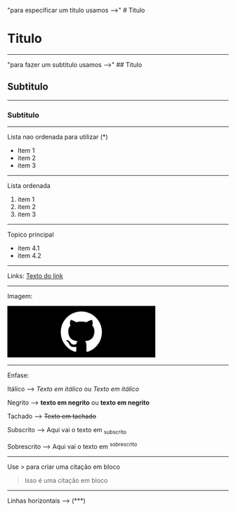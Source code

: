 "para especificar um titulo usamos -->" # Titulo

# Titulo
***
"para fazer um subtitulo usamos -->" ## Titulo

## Subtitulo
***
### Subtitulo
***
Lista nao ordenada para utilizar (*)

* Item 1
* item 2
* item 3
***
  Lista ordenada
1. item 1
2. item 2
3. item 3
***
Topico principal

* item 4.1
* item 4.2
***
Links:
[Texto do link](www.osgurisaoruim.com)
***
Imagem:


![Imagem](https://github.com/ryandeola/UC10_Documento/blob/main/download.png)
***
Enfase:

Itálico -->  *Texto em itálico* ou _Texto em itálico_

Negrito --> **texto em negrito** ou __texto em negrito__

Tachado --> ~~Texto em tachado~~

Subscrito --> Aqui vai o texto em <sub> subscrito </sub>

Sobrescrito --> Aqui vai o texto em <sup> sobrescrito </sup>
***
Use > para criar uma citação em bloco

> Isso é uma citação em bloco
***
Linhas horizontais --> (***) 
